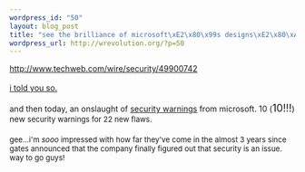 ```yaml
--- 
wordpress_id: "50"
layout: blog_post
title: "see the brilliance of microsoft\xE2\x80\x99s designs\xE2\x80\xA6."
wordpress_url: http://wrevolution.org/?p=50
---
```

<a title="Microsoft Messenger vulnerability" href="http://www.techweb.com/wire/security/49900742">http://www.techweb.com/wire/security/49900742</a><br /><br /><a href="http://wrevolution.org/?p=21">i told you so.</a><br /><br />and then today, an onslaught of <a href="http://www.techspot.com/story.php?id=16092">security warnings</a> from microsoft.  10 (<font size="4">10</font><font size="4">!!!</font>) new <font size="2">security warnings for </font><font size="2">22</font><font size="2">&nbsp;</font><font size="3"><font size="2">new flaws.</font>  <br /><br /><font size="2">gee...i'm <span style="font-style:italic;">sooo </span>impressed with how far they've come in the almost 3 years since gates announced that the company finally figured out that security is an issue. way to go guys!</font></font><br />
